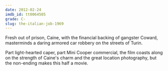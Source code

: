 ```yaml
---
date: 2012-02-24
imdb_id: tt0064505
grade: C-
slug: the-italian-job-1969
---
```


Fresh out of prison, Caine, with the financial backing of gangster Coward, masterminds a daring armored car robbery on the streets of Turin.

Part light-hearted caper, part Mini Cooper commercial, the film coasts along on the strength of Caine's charm and the great location photography, but the non-ending makes this half a movie.
